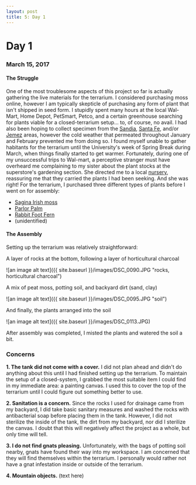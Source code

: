 ```yaml
---
layout: post
title: 5: Day 1
---
```


# Day 1

### March 15, 2017

#### The Struggle
One of the most troublesome aspects of this project so far is actually gathering the live materials for the terrarium. I considered purchasing moss online, however I am typically skepticle of purchasing any form of plant that isn't shipped in seed form. I stupidly spent many hours at the local Wal-Mart, Home Depot, PetSmart, Petco, and a certain greenhouse searching for plants viable for a closed-terrarium setup... to, of course, no avail. I had also been hoping to collect specimen from the [Sandia](https://en.wikipedia.org/wiki/Sandia_Mountains), [Santa Fe](https://en.wikipedia.org/wiki/Santa_Fe_National_Forest), and/or [Jemez](https://en.wikipedia.org/wiki/Jemez_Mountains) areas, however the cold weather that permeated throughout January and February prevented me from doing so. I found myself unable to gather habitants for the terrarium until the University's week of Spring Break during March, when things finally started to get warmer. Fortunately, during one of my unsuccessful trips to Wal-mart, a perceptive stranger must have overheard me complaining to my sister about the plant stocks at the superstore's gardening section. She directed me to a local [nursery](https://en.wikipedia.org/wiki/Plant_nursery), reassuring me that they carried the plants I had been seeking. And she was right! For the terrarium, I purchased three different types of plants before I went on for assembly:

- [Sagina Irish moss](https://www.gardeningknowhow.com/ornamental/groundcover/irish-moss/growing-irish-moss-plants.htm)
- [Parlor Palm](http://www.guide-to-houseplants.com/parlor-palm.html)
- [Rabbit Foot Fern](http://www.guide-to-houseplants.com/rabbit-foot-fern.html)
- (unidentified)

#### The Assembly

Setting up the terrarium was relatively straightforward:

A layer of rocks at the bottom, following a layer of horticultural charcoal

![an image alt text]({{ site.baseurl }}/images/DSC_0090.JPG "rocks, horticultural charcoal")

A mix of peat moss, potting soil, and backyard dirt (sand, clay)

![an image alt text]({{ site.baseurl }}/images/DSC_0095.JPG "soil")

And finally, the plants arranged into the soil

![an image alt text]({{ site.baseurl }}/images/DSC_0113.JPG)

After assembly was completed, I misted the plants and watered the soil a bit.

### Concerns

**1. The tank did not come with a cover.** I did not plan ahead and didn't do anything about this until I had finished setting up the terrarium. To maintain the setup of a closed-system, I grabbed the most suitable item I could find in my immediate area: a painting canvas. I used this to cover the top of the terrarium until I could figure out something better to use.

**2. Sanitation is a concern.** Since the rocks I used for drainage came from my backyard, I did take basic sanitary measures and washed the rocks with antibacterial soap before placing them in the tank. However, I did not sterilize the inside of the tank, the dirt from my backyard, nor did I sterilize the canvas. I doubt that this will negatively affect the project as a whole, but only time will tell.

**3. I do not find gnats pleasing.** Unfortunately, with the bags of potting soil nearby, gnats have found their way into my workspace. I am concerned that they will find themselves within the terrarium. I personally would rather not have a gnat infestation inside or outside of the terrarium.

**4. Mountain objects.** (text here)
